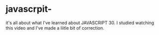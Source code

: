 # javascrpit-





it's all about what I've learned about JAVASCRIPT 30.
I studied watching this video and I've made a liitle bit of correction. 
